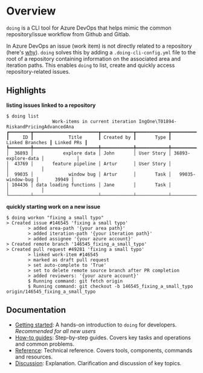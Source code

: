 # Overview

`doing` is a CLI tool for Azure DevOps that helps mimic the common repository/issue workflow from Github and Gitlab.

In Azure DevOps an issue (work item) is not directly related to a repository (here's [why](discussion/oneproject_setup.md)). `doing` solves this by adding a `.doing-cli-config.yml` file to the root of a repository containing information on the associated area and iteration paths. This enables `doing` to list, create and quickly access repository-related issues.

## Highlights

**listing issues linked to a repository**

<div class="termy termy-small">

```console
$ doing list
                 Work-items in current iteration IngOne\T01894-RiskandPricingAdvancedAna                  
┏━━━━━━━━┳━━━━━━━━━━━━━━━━━━━━━━━━┳━━━━━━━━━━━━┳━━━━━━━━━━━━┳━━━━━━━━━━━━━━━━━━━━┳━━━━━━━━━━━━┓
┃     ID ┃             Title      ┃ Created by ┃       Type ┃    Linked Branches ┃ Linked PRs ┃
┡━━━━━━━━╇━━━━━━━━━━━━━━━━━━━━━━━━╇━━━━━━━━━━━━╇━━━━━━━━━━━━╇━━━━━━━━━━━━━━━━━━━━╇━━━━━━━━━━━━┩
│  36893 │           explore data │ John       │ User Story │ 36893-explore-data │            │
│  43769 │       feature pipeline │ Artur      │ User Story │                    │            │
│  99035 │             window bug │ Artur      │       Task │   99035-window-bug │      39949 │
│ 104436 │ data loading functions │ Jane       │       Task │                    │            │
└────────┴────────────────────────┴────────────┴────────────┴────────────────────┴────────────┘
```

</div>

**quickly starting work on a new issue**

<div class="termy termy-small">

```console
$ doing workon "fixing a small typo"
> Created issue #146545 'fixing a small typo'
        > added area-path '{your area path}'
        > added iteration-path '{your iteration path}'
        > added assignee '{your azure account}'
> Created remote branch '146545_fixing_a_small_typo'
> Created pull request #49281 'fixing a small typo'
        > linked work-item #146545
        > marked as draft pull request
        > set auto-complete to 'True'
        > set to delete remote source branch after PR completion
        > added reviewers: '{your azure account}'
        $ Running command: git fetch origin
        $ Running command: git checkout -b 146545_fixing_a_small_typo origin/146545_fixing_a_small_typo
```

</div>


## Documentation

- [Getting started](get_started/install.md): A hands-on introduction to `doing` for developers. *Recommended for all new users*
- [How-to guides](howto/workflow_new_item.md): Step-by-step guides. Covers key tasks and operations and common problems.
- [Reference](reference/commands.md): Technical reference. Covers tools, components, commands and resources.
- [Discussion](discussion/oneproject_setup.md): Explanation. Clarification and discussion of key topics.
